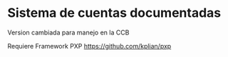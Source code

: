 Sistema de cuentas documentadas
===============================

Version cambiada para manejo en la CCB


Requiere Framework PXP https://github.com/kplian/pxp
